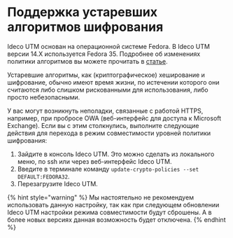 # Поддержка устаревших алгоритмов шифрования

Ideco UTM основан на операционной системе Fedora. В Ideco UTM версии 14.X используется Fedora 35. Подробнее об изменениях политики алгоритмов вы можете прочитать в [статье](https://fedoraproject.org/wiki/Changes).

Устаревшие алгоритмы, как (криптографическое) хеширование и шифрование, обычно имеют время жизни, по истечении которого они считаются либо слишком рискованными для использования, либо просто небезопасными.

У вас могут возникнуть неполадки, связанные с работой HTTPS, например, при пробросе OWA (веб-интерфейс для доступа к Microsoft Exchange). Если вы с этим столкнулись, выполните следующие действия для перехода в режим совместимости уровней политики шифрования:

1. Зайдите в консоль Ideco UTM. Это можно сделать из локального меню, по ssh или через веб-интерфейс Ideco UTM.
2. Введите в терминале команду `update-crypto-policies --set DEFAULT:FEDORA32`.
3. Перезагрузите Ideco UTM.

{% hint style="warning" %}
Мы настоятельно не рекомендуем использовать данную настройку, так как при следующем обновлении Ideco UTM настройки режима совместимости будут сброшены. А в более новых версиях данная возможность будет отключена.
{% endhint %}
